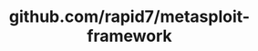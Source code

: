 ---
layout: post
title: github.com/rapid7/metasploit-framework
categories: link
tags: [انگلیسی, گیت‌هاب, برنامه‌نویسی]
---